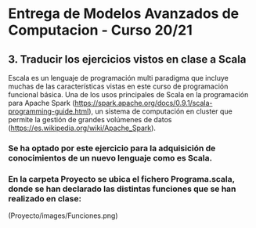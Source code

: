 # Entrega de Modelos Avanzados de Computacion - Curso 20/21
## 3. Traducir los ejercicios vistos en clase a Scala 
Escala es un lenguaje de programación multi paradigma que incluye muchas de las características vistas en este curso de programación funcional básica. Una de los usos principales de Scala en la programación para Apache Spark (https://spark.apache.org/docs/0.9.1/scala-programming-guide.html), un sistema de computación en cluster que permite la gestión de grandes volúmenes de datos (https://es.wikipedia.org/wiki/Apache_Spark).

### Se ha optado por este ejercicio para la adquisición de conocimientos de un nuevo lenguaje como es Scala.
### En la carpeta Proyecto se ubica el fichero Programa.scala, donde se han declarado las distintas funciones que se han realizado en clase:
(Proyecto/images/Funciones.png)
